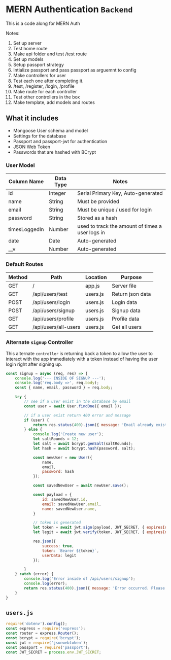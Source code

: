 # MERN Authentication `Backend`

This is a code along for MERN Auth

Notes:
1. Set up server
2. Test home route
3. Make api folder and test /test route
2. Set up models
3. Setup passport strategy
4. Intialize passport and pass passport as arguemnt to config
5. Make controllers for user
6. Test each one after completing it.
7. /test, /register, /login, /profile
8. Make route for each controller
9. Test other controllers in the box
10. Make template, add models and routes

## What it includes

* Mongoose User schema and model
* Settings for the database
* Passport and passport-jwt for authentication
* JSON Web Token
* Passwords that are hashed with BCrypt

### User Model

| Column Name | Data Type | Notes |
| --------------- | ------------- | ------------------------------ |
| id | Integer | Serial Primary Key, Auto-generated |
| name | String | Must be provided |
| email | String | Must be unique / used for login |
| password | String | Stored as a hash |
| timesLoggedIn | Number | used to track the amount of times a user logs in |
| date | Date | Auto-generated |
| __v | Number | Auto-generated |

### Default Routes

| Method | Path | Location | Purpose |
| ------ | ---------------- | -------------- | ------------------- |
| GET | / | app.js | Server file |
| GET | /api/users/test | users.js | Return json data |
| POST | /api/users/login | users.js | Login data |
| POST | /api/users/signup | users.js | Signup data |
| GET | /api/users/profile | users.js | Profile data |
| GET | /api/users/all-users | users.js | Get all users |

### Alternate `signup` Controller
This alternate `controller` is returning back a token to allow the user to interact with the app immediately with a token instead of having the user login right after signing up.

```js
const signup = async (req, res) => {
    console.log('--- INSIDE OF SIGNUP ---');
    console.log('req.body =>', req.body);
    const { name, email, password } = req.body;

    try {
        // see if a user exist in the database by email
        const user = await User.findOne({ email });

        // if a user exist return 400 error and message
        if (user) {
            return res.status(400).json({ message: 'Email already exists' });
        } else {
            console.log('Create new user');
            let saltRounds = 12;
            let salt = await bcrypt.genSalt(saltRounds);
            let hash = await bcrypt.hash(password, salt);

            const newUser = new User({
                name,
                email,
                password: hash
            });

            const savedNewUser = await newUser.save();

            const payload = {
                id: savedNewUser.id,
                email: savedNewUser.email,
                name: savedNewUser.name,
            }

            // token is generated
            let token = await jwt.sign(payload, JWT_SECRET, { expiresIn: 3600 });
            let legit = await jwt.verify(token, JWT_SECRET, { expiresIn: 60 });

            res.json({
                success: true,
                token: `Bearer ${token}`,
                userData: legit
            });

        }
    } catch (error) {
        console.log('Error inside of /api/users/signup');
        console.log(error);
        return res.status(400).json({ message: 'Error occurred. Please try again...'});
    }
}
```

## `users.js`
```js
require('dotenv').config();
const express = require('express');
const router = express.Router();
const bcrypt = require('bcrypt');
const jwt = require('jsonwebtoken');
const passport = require('passport');
const JWT_SECRET = process.env.JWT_SECRET;
```
